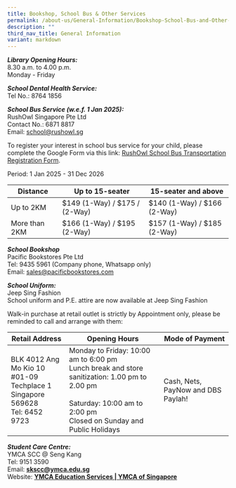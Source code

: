 ```yaml
---
title: Bookshop, School Bus & Other Services
permalink: /about-us/General-Information/Bookshop-School-Bus-and-Other-Services/
description: ""
third_nav_title: General Information
variant: markdown
---
```

**_Library Opening Hours:_**<br>
8.30 a.m. to 4.00 p.m.<br>
Monday - Friday

**_School Dental Health Service:_**<br>
Tel No.: 8764 1856

**_School Bus Service (w.e.f. 1 Jan 2025):_**<br>
RushOwl Singapore Pte Ltd<br>
Contact No.: 6871 8817<br>
Email: school@rushowl.sg

To register your interest in school bus service for your child, please complete the Google Form via this link: [RushOwl School Bus Transportation Registration Form](https://docs.google.com/forms/d/e/1FAIpQLSeRplxEBZG_jP7Lk7tibjZk3FrxR-bZGnIqVbH9scecYp35Gw/formResponse).

Period: 1 Jan 2025 - 31 Dec 2026

| Distance | Up to 15-seater | 15-seater and above |
| -------- | -------- | -------- |
| Up to 2KM     | $149 (1-Way) / $175 / (2-Way)     | $140 (1-Way) / $166 (2-Way)     |
| More than 2KM | $166 (1-Way) / $195 (2-Way) | $157 (1-Way) / $185 (2-Way) |


**_School Bookshop_**<br>
Pacific Bookstores Pte Ltd<br>
Tel: 9435 5961 (Company phone, Whatsapp only)<br>
Email: sales@pacificbookstores.com<br>

**_School Uniform:_**<br>
Jeep Sing Fashion  
School uniform and P.E. attire are now available at Jeep Sing Fashion
  
Walk-in purchase at retail outlet is strictly by Appointment only, please be reminded to call and arrange with them:

| Retail Address | Opening Hours | Mode of Payment |
| -------- | -------- | -------- |
| BLK 4012 Ang Mo Kio 10 <br>#01-09 Techplace 1 <br>Singapore 569628<br>Tel: 6452 9723     | Monday to Friday: 10:00 am to 6:00 pm<br>Lunch break and store sanitization: 1.00 pm to 2.00 pm<br><br>Saturday: 10:00 am to 2:00 pm<br>Closed on Sunday and Public Holidays     | Cash, Nets, PayNow and DBS Paylah!    |


**_Student Care Centre:_**<br>
YMCA SCC @ Seng Kang<br>
Tel: 9151 3590<br>
Email:&nbsp;[**skscc@ymca.edu.sg**](mailto:skscc@ymca.edu.sg)<br>
Website:&nbsp;**[YMCA Education Services | YMCA of Singapore](https://www.ymca.org.sg/education/ymca-education-services/)**